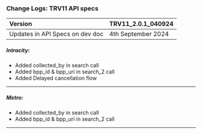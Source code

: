 ### Change Logs: TRV11 API specs

| Version                         | TRV11_2.0.1_040924 |
| :------------------------------ | :----------------- |
| Updates in API Specs on dev doc | 4th September 2024 |

##### Intracity:

- Added collected_by in search call
- Added bpp_id & bpp_uri in search_2 call
- Added Delayed cancellation flow

---

##### Metro:

- Added collected_by in search call
- Added bpp_id & bpp_uri in search_2 call

---
